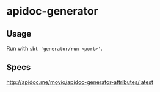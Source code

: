 apidoc-generator
================

## Usage

Run with `sbt 'generator/run <port>'`.

## Specs

http://apidoc.me/movio/apidoc-generator-attributes/latest


